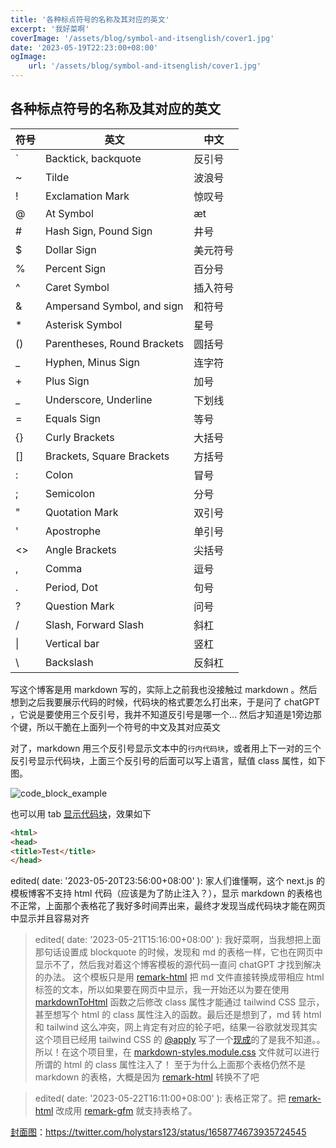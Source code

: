 ```yaml
---
title: '各种标点符号的名称及其对应的英文'
excerpt: '我好菜啊'
coverImage: '/assets/blog/symbol-and-itsenglish/cover1.jpg'
date: '2023-05-19T22:23:00+08:00'
ogImage: 
    url: '/assets/blog/symbol-and-itsenglish/cover1.jpg'
---
```


## 各种标点符号的名称及其对应的英文


| 符号 |              英文               |     中文     |
|----|---------------------------------|--------------|
| `  |       Backtick, backquote       |    反引号    |
| ~  |              Tilde              |    波浪号    |
| !  |        Exclamation Mark         |    惊叹号    |
| @  |            At Symbol            |      æt     |
| #  |      Hash Sign, Pound Sign      |     井号     |
| $  |           Dollar Sign           |   美元符号   |
| %  |          Percent Sign           |    百分号    |
| ^  |           Caret Symbol          |   插入符号   |
| &  |    Ampersand Symbol, and sign   |    和符号    |
| *  |         Asterisk Symbol         |     星号     |
| () |   Parentheses, Round Brackets   |    圆括号    |
| _  |       Hyphen, Minus Sign        |    连字符    |
| +  |            Plus Sign            |     加号     |
| _  |      Underscore, Underline      |    下划线    |
| =  |           Equals Sign           |     等号     |
| {} |         Curly Brackets          |    大括号    |
| [] |    Brackets, Square Brackets    |    方括号    |
| :  |              Colon              |     冒号     |
| ;  |            Semicolon            |     分号     |
| "  |         Quotation Mark          |    双引号    |
| '  |           Apostrophe            |    单引号    |
| <> |         Angle Brackets          |    尖括号    |
| ,  |              Comma              |     逗号     |
| .  |           Period, Dot           |     句号     |
| ?  |          Question Mark          |     问号     |
| /  |      Slash, Forward Slash       |     斜杠     |
| \| |          Vertical bar           |     竖杠     |
| \  |            Backslash            |    反斜杠    |

写这个博客是用 markdown 写的，实际上之前我也没接触过 markdown 。然后想到之后我要展示代码的时候，代码块的格式要怎么打出来，于是问了 chatGPT ，它说是要使用三个反引号，我并不知道反引号是哪一个... 然后才知道是1旁边那个键，所以干脆在上面列一个符号的中文及其对应英文

对了，markdown 用三个反引号显示文本中的```行内代码块```，或者用上下一对的三个反引号显示代码块，上面三个反引号的后面可以写上语言，赋值 class 属性，如下图。

![code_block_example](/assets/blog/symbol-and-itsenglish/code_block_example.PNG "code_block_example")

也可以用 tab [显示代码块](https://www.markdownguide.org/basic-syntax/#code-blocks-1)，效果如下

```html
<html>
<head>
<title>Test</title>
</head>
```

edited( date: '2023-05-20T23:56:00+08:00' ): 家人们谁懂啊，这个 next.js 的模板博客不支持 html 代码（应该是为了防止注入？），显示 markdown 的表格也不正常，上面那个表格花了我好多时间弄出来，最终才发现当成代码块才能在网页中显示并且容易对齐

> edited( date: '2023-05-21T15:16:00+08:00' ): 我好菜啊，当我想把上面那句话设置成 blockquote 的时候，发现和 md 的表格一样，它也在网页中显示不了，然后我对着这个博客模板的源代码一直问 chatGPT 才找到解决的办法。  这个模板只是用 [remark-html](https://github.com/remarkjs/remark-html) 把 md 文件直接转换成带相应 html 标签的文本，所以如果要在网页中显示，我一开始还以为要在使用 [markdownToHtml](https://github.com/vercel/next.js/blob/canary/examples/blog-starter/lib/markdownToHtml.ts) 函数之后修改 class 属性才能通过 tailwind CSS 显示，甚至想写个 html 的 class 属性注入的函数。最后还是想到了，md 转 html 和 tailwind 这么冲突，网上肯定有对应的轮子吧，结果一谷歌就发现其实这个项目已经用 tailwind CSS 的 [@apply](https://dev.to/ewatch/styling-markdown-generated-html-with-tailwind-css-and-parsedown-328d) 写了一个[现成](https://github.com/vercel/next.js/blob/canary/examples/blog-starter/components/post-body.tsx)的了是我不知道。。所以！在这个项目里，在 [markdown-styles.module.css](https://github.com/vercel/next.js/blob/canary/examples/blog-starter/components/markdown-styles.module.css) 文件就可以进行所谓的 html 的 class 属性注入了！
至于为什么上面那个表格仍然不是 markdown 的表格，大概是因为 [remark-html](https://github.com/remarkjs/remark-html) 转换不了吧

> edited( date: '2023-05-22T16:11:00+08:00' ): 表格正常了。把 [remark-html](https://github.com/remarkjs/remark-html) 改成用 [remark-gfm](https://unifiedjs.com/explore/package/remark-gfm/) 就支持表格了。

[封面图](https://twitter.com/tori_nankotsu96/status/1658536616313655296)：https://twitter.com/holystars123/status/1658774673935724545


